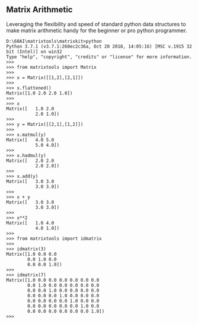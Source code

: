 
Matrix Arithmetic
-----------------

Leveraging the flexibility and speed of standard python data structures to make matrix 
arithmetic handy for the beginner or pro python programmer.


```
D:\60AI\matrixtools\matrixkit>python
Python 3.7.1 (v3.7.1:260ec2c36a, Oct 20 2018, 14:05:16) [MSC v.1915 32 bit (Intel)] on win32
Type "help", "copyright", "credits" or "license" for more information.
>>>
>>> from matrixtools import Matrix
>>>
>>> x = Matrix([[1,2],[2,1]])
>>>
>>> x.flattened()
Matrix([1.0 2.0 2.0 1.0])
>>>
>>> x
Matrix([   1.0 2.0
           2.0 1.0])
>>>
>>> y = Matrix([[2,1],[1,2]])
>>>
>>> x.matmul(y)
Matrix([   4.0 5.0
           5.0 4.0])
>>>
>>> x.hadmul(y)
Matrix([   2.0 2.0
           2.0 2.0])
>>>
>>> x.add(y)
Matrix([   3.0 3.0
           3.0 3.0])
>>>
>>> x + y
Matrix([   3.0 3.0
           3.0 3.0])
>>>
>>> x**2
Matrix([   1.0 4.0
           4.0 1.0])
>>>
>>> from matrixtools import idmatrix
>>>
>>> idmatrix(3)
Matrix([1.0 0.0 0.0
        0.0 1.0 0.0
        0.0 0.0 1.0])
>>>
>>> idmatrix(7)
Matrix([1.0 0.0 0.0 0.0 0.0 0.0 0.0
        0.0 1.0 0.0 0.0 0.0 0.0 0.0
        0.0 0.0 1.0 0.0 0.0 0.0 0.0
        0.0 0.0 0.0 1.0 0.0 0.0 0.0
        0.0 0.0 0.0 0.0 1.0 0.0 0.0
        0.0 0.0 0.0 0.0 0.0 1.0 0.0
        0.0 0.0 0.0 0.0 0.0 0.0 1.0])
>>>
```
